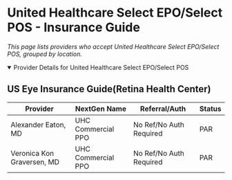 # United Healthcare Select EPO/Select POS - Insurance Guide

*This page lists providers who accept United Healthcare Select EPO/Select POS, grouped by location.*

<details open><summary>Provider Details for United Healthcare Select EPO/Select POS</summary>

## US Eye Insurance Guide(Retina Health Center)

| Provider | NextGen Name | Referral/Auth | Status |
|----------|-------------|--------------|--------|
| Alexander Eaton, MD | UHC Commercial PPO | No Ref/No Auth Required | PAR |
| Veronica Kon Graversen, MD | UHC Commercial PPO | No Ref/No Auth Required | PAR |

</details>

